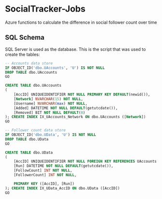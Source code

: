 # SocialTracker-Jobs
Azure functions to calculate the difference in social follower count over time


## SQL Schema
SQL Server is used as the database. This is the script that was used to create the tables:

``` sql
-- Accounts data store
IF OBJECT_ID('dbo.UAccounts', 'U') IS NOT NULL
DROP TABLE dbo.UAccounts
GO

CREATE TABLE dbo.UAccounts
(
    [AccID] UNIQUEIDENTIFIER NOT NULL PRIMARY KEY DEFAULT(newid()),
    [Network] NVARCHAR(15) NOT NULL,
    [Username] NVARCHAR(max) NOT NULL,
    [Added] DATETIME NOT NULL DEFAULT(getutcdate()),
    [Removed] BIT NOT NULL DEFAULT(0)
); CREATE INDEX IX_UAccounts_Network ON dbo.UAccounts ([Network])
GO

-- Follower count data store
IF OBJECT_ID('dbo.UData', 'U') IS NOT NULL
DROP TABLE dbo.UData
GO

CREATE TABLE dbo.UData
(
    [AccID] UNIQUEIDENTIFIER NOT NULL FOREIGN KEY REFERENCES UAccounts (AccID),
    [Run] DATETIME NOT NULL DEFAULT(getutcdate()),
    [FollowCount] INT NOT NULL,
    [FollowerCount] INT NOT NULL,

    PRIMARY KEY ([AccID], [Run])
); CREATE INDEX IX_UData_AccID ON dbo.UData ([AccID])
GO
```